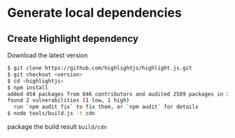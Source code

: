 # Generate local dependencies

## Create Highlight dependency

Download the latest version

```bash
$ git clone https://github.com/highlightjs/highlight.js.git
$ git checkout <version>
$ cd <highlightjs>
$ npm install
added 454 packages from 846 contributors and audited 2589 packages in 38.488s
found 2 vulnerabilities (1 low, 1 high)
  run `npm audit fix` to fix them, or `npm audit` for details
$ node tools/build.js -t cdn
```

package the build result `build/cdn`
